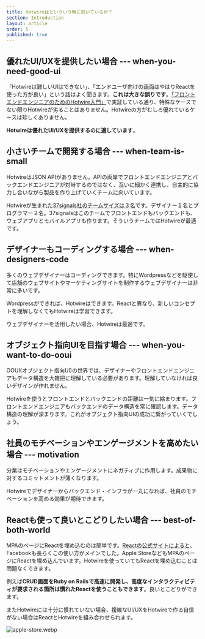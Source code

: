 ```yaml
---
title: Hotwireはどいういう時に向いているか？
section: Introduction
layout: article
order: 5
published: true
---
```


## 優れたUI/UXを提供したい場合 --- when-you-need-good-ui

「Hotwireは難しいUIはできない」、「エンドユーザ向けの画面はやはりReactを使った方が良い」という話はよく聞きます。**これは大きな誤りです**。[「フロントエンドエンジニアのためのHotwire入門」](https://hotwire-n-next.castle104.com)で実証している通り、特殊なケースでない限りHotwireが劣ることはありません。Hotwireの方がむしろ優れているケースは珍しくありません。

**Hotwireは優れたUI/UXを提供するのに適しています**。

## 小さいチームで開発する場合 --- when-team-is-small

HotwireはJSON APIがありません。APIの両岸でフロントエンドエンジニアとバックエンドエンジニアが対峙するのではなく、互いに細かく連携し、自主的に協力し合いながら製品を作り上げていくチームに向いています。

Hotwireが生まれた[37signals社のチームサイズは３名](https://medium.com/signal-v-noise/threes-company-df77db78d1af)です。デザイナー１名とプログラマー２名。37signalsはこのチームでフロントエンドもバックエンドも、ウェブアプリとモバイルアプリも作ります。そういうチームではHotwireが最適です。

## デザイナーもコーディングする場合 --- when-designers-code

多くのウェブデザイナーはコーディングできます。特にWordpressなどを駆使して店舗のウェブサイトやマーケティングサイトを制作するウェブデザイナーは非常に多いです。

Wordpressができれば、Hotwireはできます。Reactと異なり、新しいコンセプトを理解しなくてもHotwireは学習できます。

ウェブデザイナーを活用したい場合、Hotwireは最適です。

## オブジェクト指向UIを目指す場合 --- when-you-want-to-do-ooui

OOUI(オブジェクト指向UI)の世界では、デザイナーやフロントエンドエンジニアもデータ構造を大雑把に理解している必要があります。理解していなければ良いデザインが作れません。

Hotwireを使うとフロントエンドとバックエンドの距離は一気に縮まります。フロントエンドエンジニアもバックエンドのデータ構造を常に確認します。データ構造の理解が深まります。これがオブジェクト指向UIの成功に繋がっていくでしょう。

## 社員のモチベーションやエンゲージメントを高めたい場合 --- motivation

分業はモチベーションやエンゲージメントにネガティブに作用します。成果物に対するコミットメントが薄くなります。

Hotwireでデザイナーからバックエンド・インフラが一丸になれば、社員のモチベーションを高める効果が期待できます。

## Reactも使って良いとこどりしたい場合 --- best-of-both-world

MPAのページにReactを埋め込むのは簡単です。[Reactの公式サイトによると](https://ja.react.dev/learn/add-react-to-an-existing-project#using-react-for-a-part-of-your-existing-page)、Facebookも長らくこの使い方がメインでした。Apple StoreなどもMPAのページにReactを埋め込んでいます。Hotwireを使っていてもReactを埋め込むことは問題なくできます。

例えば**CRUD画面をRuby on Railsで高速に開発し、高度なインタラクティビティが要求される箇所は慣れたReactを使うこともできます**。良いとこどりができます。

またHotwireには十分に慣れていない場合、複雑なUI/UXをHotwireで作る自信がない場合はReactとHotwireを組み合わせられます。

![apple-store.webp](content_images/apple-store.webp "max-w-[500px] mx-auto")

